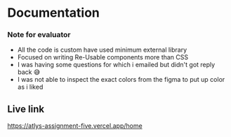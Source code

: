 # Documentation

### Note for evaluator

- All the code is custom have used minimum external library
- Focused on writing Re-Usable components more than CSS
- I was having some questions for which i emailed but didn't got reply back 😅
- I was not able to inspect the exact colors from the figma to put up color as i liked

## Live link

https://atlys-assignment-five.vercel.app/home
